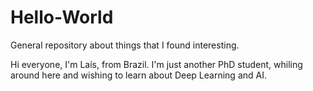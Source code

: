 # Hello-World
General repository about things that I found interesting.

Hi everyone, I'm Laís, from Brazil. I'm just another PhD student, whiling around here and wishing to learn about Deep Learning and AI.
